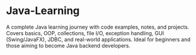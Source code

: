 # Java-Learning
A complete Java learning journey with code examples, notes, and projects. Covers basics, OOP, collections, file I/O, exception handling, GUI (Swing/JavaFX), JDBC, and real-world applications. Ideal for beginners and those aiming to become Java backend developers.
